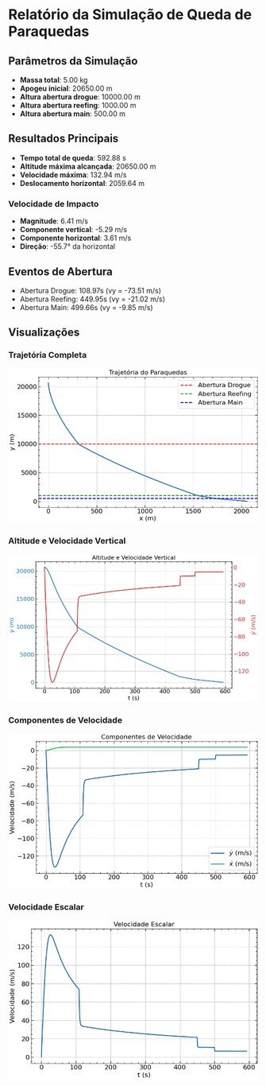 
# Relatório da Simulação de Queda de Paraquedas

## Parâmetros da Simulação
- **Massa total**: 5.00 kg
- **Apogeu inicial**: 20650.00 m
- **Altura abertura drogue**: 10000.00 m
- **Altura abertura reefing**: 1000.00 m
- **Altura abertura main**: 500.00 m

## Resultados Principais
- **Tempo total de queda**: 592.88 s
- **Altitude máxima alcançada**: 20650.00 m
- **Velocidade máxima**: 132.94 m/s
- **Deslocamento horizontal**: 2059.64 m

### Velocidade de Impacto
- **Magnitude**: 6.41 m/s
- **Componente vertical**: -5.29 m/s
- **Componente horizontal**: 3.61 m/s
- **Direção**: -55.7° da horizontal

## Eventos de Abertura
- Abertura Drogue: 108.97s (vy = -73.51 m/s)
- Abertura Reefing: 449.95s (vy = -21.02 m/s)
- Abertura Main: 499.66s (vy = -9.85 m/s)

## Visualizações

### Trajetória Completa
![Trajetória do Paraquedas](trajetoria.png)

### Altitude e Velocidade Vertical
![Altitude e Velocidade Vertical](altitude_velocidade.png)

### Componentes de Velocidade
![Componentes de Velocidade](componentes_velocidade.png)

### Velocidade Escalar
![Velocidade Escalar](velocidade_escalar.png)
